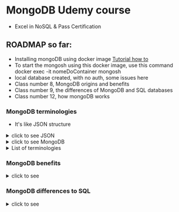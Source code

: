 # MongoDB Udemy course
- Excel in NoSQL & Pass Certification

## ROADMAP so far:
- Installing mongoDB using docker image [Tutorial how to](https://www.mongodb.com/docs/manual/tutorial/install-mongodb-community-with-docker/#std-label-docker-mongodb-community-install)
- To start the mongosh using this docker image, use this command docker exec -it nomeDoContainer mongosh
- local database created, with no auth, some issues here
- Class number 8, MongoDB origins and benefits
- Class number 9, the differences of MongoDB and SQL databases
- Class number 12, how mongoDB works

[//]: # (<details close><summary>Annotations</summary></details>)

### MongoDB terminologies
- It's like JSON structure
<details close>
<summary>click to see JSON</summary>
<img src="img/JsonSample.png" alt="Json sample">
</details>
<details close>
<summary>click to see MongoDB</summary>
<img src="img/MongoDBSample.png" alt="MongoDB sample">
</details>
<details close><summary>List of terminologies</summary>
Here is a list of MongoDB terminologies commonly used in MongoDB:

1. **Document**: A basic unit of data in MongoDB, equivalent to a row in a relational database. Documents are BSON (Binary JSON) objects that can contain fields and values.

2. **Collection**: A group of MongoDB documents, similar to a table in a relational database. Collections do not enforce a schema, so documents within a collection can have different structures.

3. **Database**: A logical container for collections and documents in MongoDB. A server can host multiple databases, each with its collections and documents.

4. **Field**: A key-value pair within a MongoDB document. Fields represent the individual pieces of data stored in documents.

5. **BSON**: Binary JSON, the binary serialization format used by MongoDB to store and exchange data. BSON extends JSON to include additional data types and binary support.

6. **Query**: A request for data retrieval from a MongoDB database. Queries are constructed using the MongoDB Query Language (MQL) and can filter, sort, and limit the results.

7. **Cursor**: A pointer to the result set of a query. Cursors allow clients to retrieve documents from a query result in a paginated manner.

8. **Index**: A data structure that improves the speed of data retrieval operations on a MongoDB collection. Indexes are created on specific fields and allow for efficient querying.

9. **Primary Key**: A unique identifier for each document within a collection. In MongoDB, the `_id` field serves as the primary key by default.

10. **Replica Set**: A group of MongoDB servers that maintain the same data set for redundancy and high availability. One server is the primary, while the others are secondary nodes.

11. **Sharding**: A database architecture strategy in MongoDB for distributing data across multiple servers or clusters to improve scalability and performance.

12. **Aggregation**: The process of transforming data in MongoDB using operations like `$match`, `$group`, `$project`, and more. Aggregation is used to perform complex data analysis and calculations.

13. **Atlas**: MongoDB Atlas is the cloud-based database service provided by MongoDB, Inc. It offers managed MongoDB instances in various cloud environments.

14. **Document Store**: MongoDB is often referred to as a document store because it stores data in BSON documents, making it suitable for semi-structured and unstructured data.

15. **GridFS**: A specification for storing and retrieving large binary files in MongoDB, typically used for multimedia files like images, videos, and audio.

16. **Geospatial Index**: An index that allows MongoDB to perform geospatial queries, such as finding documents within a specific geographical area.

17. **Authentication and Authorization**: MongoDB provides authentication mechanisms to control access to databases and collections. Roles and privileges are used for authorization.

18. **Aggregation Pipeline**: A framework for data transformation and processing in MongoDB that allows documents to pass through a series of stages, each performing a specific operation.

19. **Change Streams**: A feature that allows clients to listen for changes in a MongoDB collection in real-time. It can be used for building reactive applications.

20. **Map-Reduce**: A data processing technique in MongoDB for performing complex data transformations and aggregations. It involves a map function, a reduce function, and an output collection.

These MongoDB terminologies should help you better understand and work with MongoDB databases and collections.
</details>

### MongoDB benefits
 <details close>
   <summary>click to see</summary>
MongoDB offers several benefits that make it a popular choice for many applications:

1. **Flexible Schema:** MongoDB is a NoSQL database that uses a flexible document-based data model (BSON). It allows you to store data in a format similar to JSON, and each document in a collection can have a different structure. This flexibility is particularly useful for applications with evolving or dynamic data requirements.

2. **Scalability:** MongoDB is designed to scale horizontally, making it suitable for handling large volumes of data and high traffic loads. It supports sharding, which allows you to distribute data across multiple servers or clusters to ensure high availability and performance.

3. **High Performance:** MongoDB is known for its high read and write performance. It employs various optimization techniques like indexing, query optimization, and memory mapping to provide fast data access.

4. **Rich Query Language:** MongoDB provides a powerful query language that supports a wide range of query operations, including complex aggregations and geospatial queries. It also supports full-text search.

5. **Geospatial Data:** MongoDB has built-in support for geospatial data and queries, making it an excellent choice for location-based applications.

6. **Automatic Failover:** MongoDB supports automatic failover using replica sets. In the event of a primary node failure, one of the secondary nodes is automatically elected as the new primary, ensuring high availability.

7. **Document Indexing:** MongoDB allows you to create various types of indexes, including compound indexes and geospatial indexes, to improve query performance.

8. **Community and Ecosystem:** MongoDB has a large and active community of users and contributors. It also offers official drivers and client libraries for various programming languages, making it easy to integrate with your application.

9. **Aggregation Framework:** MongoDB provides a robust aggregation framework for performing complex data transformations and computations, allowing you to process and analyze data within the database.

10. **Schema Evolution:** MongoDB's flexible schema and versioning support make it easy to evolve your data model over time without requiring extensive migrations.

11. **Security Features:** MongoDB offers various security features, including authentication, role-based access control, encryption at rest and in transit, and auditing, to protect your data.

12. **Cloud Integration:** MongoDB Atlas, the official cloud-hosted MongoDB service, simplifies database management, scaling, and monitoring in a cloud environment. It integrates seamlessly with popular cloud providers.

While MongoDB has many advantages, it's essential to evaluate your specific use case and requirements to determine whether it's the right choice for your application.  

</details>

### MongoDB differences to SQL
<details close>
<summary>click to see</summary>
MongoDB and traditional SQL databases differ in several key ways:

1. **Data Model:**
   - **MongoDB:** MongoDB is a NoSQL database that uses a flexible, document-based data model. Data is stored in BSON (binary JSON) documents, and each document in a collection can have a different structure.
   - **SQL:** SQL databases use a structured, table-based data model. Data is organized into tables with predefined schemas consisting of rows and columns.

2. **Schema:**
   - **MongoDB:** MongoDB has a dynamic schema, which means you can change the structure of documents without affecting other documents in the same collection. This flexibility is useful for applications with evolving data requirements.
   - **SQL:** SQL databases have a rigid schema where the structure of tables and relationships between them are defined upfront. Changing the schema often requires complex migrations.

3. **Query Language:**
   - **MongoDB:** MongoDB uses a rich query language that includes support for querying nested documents, geospatial queries, and text search. Queries are expressed in a JSON-like format.
   - **SQL:** SQL databases use SQL (Structured Query Language) for querying data, which is a standardized language for relational databases. SQL offers powerful querying capabilities for structured data.

4. **Scaling:**
   - **MongoDB:** MongoDB is designed for horizontal scalability. It supports sharding, which allows data to be distributed across multiple servers or clusters to handle large data volumes and high traffic loads.
   - **SQL:** SQL databases typically scale vertically by adding more resources (CPU, RAM) to a single server. Scaling out can be challenging and may involve complex clustering solutions.

5. **ACID vs. BASE:**
   - **MongoDB:** MongoDB is often associated with the BASE (Basically Available, Soft state, Eventually consistent) model. It prioritizes high availability and partition tolerance over strong consistency, making it suitable for certain use cases like content management systems and real-time analytics.
   - **SQL:** SQL databases adhere to the ACID (Atomicity, Consistency, Isolation, Durability) properties, which guarantee strong consistency and transactional integrity. ACID is crucial for applications where data consistency is paramount, such as financial systems.

6. **Join Operations:**
   - **MongoDB:** MongoDB does not support traditional SQL-style joins between collections. Instead, it encourages denormalization and embedding related data within documents.
   - **SQL:** SQL databases excel at performing complex join operations between tables, allowing you to model and query normalized data efficiently.

7. **Complex Transactions:**
   - **MongoDB:** MongoDB supports multi-document transactions, but they are not as mature as SQL database transactions. Transactions are generally used for scenarios where data consistency is critical.
   - **SQL:** SQL databases offer robust support for complex transactions with features like rollback, commit, and savepoints.

8. **Schema Evolution:**
   - **MongoDB:** MongoDB's flexible schema makes it easier to evolve data models over time without significant schema migrations.
   - **SQL:** SQL databases require careful schema design and management, and schema changes can be complex and time-consuming.

The choice between MongoDB and SQL databases depends on your specific project requirements, data model, and use cases. Each has its strengths and weaknesses, and the decision should align with your application's needs.
</details>

